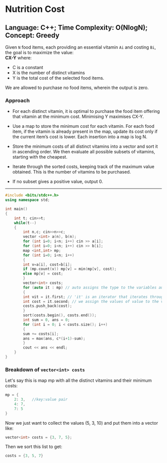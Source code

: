 # Nutrition Cost
## Language: C++; Time Complexity: O(NlogN); Concept: Greedy

Given `N` food items, each providing an essential vitamin `Ai` and costing `Bi`, the goal is to maximize the value:  
**CX-Y**
where:

- C is a constant
- X is the number of distinct vitamins
- Y is the total cost of the selected food items.

We are allowed to purchase no food items, wherein the output is zero.

### Approach

- For each distinct vitamin, it is optimal to purchase the food item offering that vitamin at the minimum cost. Minimising Y maximises CX-Y.

- Use a map to store the minimum cost for each vitamin. For each food item, if the vitamin is already present in the map, update its cost only if the current item’s cost is lower. Each insertion into a map is log N.

- Store the minimum costs of all distinct vitamins into a vector and sort it in ascending order. We then evaluate all possible subsets of vitamins, starting with the cheapest.

- Iterate through the sorted costs, keeping track of the maximum value obtained. This is the number of vitamins to be purchased.

- If no subset gives a positive value, output 0.

---

```cpp
#include <bits/stdc++.h>
using namespace std;

int main()
{
    int t; cin>>t;
    while(t--)
    {
        int n,c; cin>>n>>c;
        vector <int> a(n), b(n);
        for (int i=0; i<n; i++) cin >> a[i];
        for (int i=0; i<n; i++) cin >> b[i];
        map <int,int> mp;
        for (int i=0; i<n; i++)
        {
        int v=a[i], cost=b[i];
        if (mp.count(v)) mp[v] = min(mp[v], cost);
        else mp[v] = cost;
        }
        vector<int> costs;
        for (auto it : mp) // auto assigns the type to the variables automatically. 
        {
        int vit = it.first; // 'it' is an iterator that iterates through the map (key first, then value)
        int cost = it.second; // we assign the values of value to the var cost
        costs.push_back(cost);
        }
        sort(costs.begin(), costs.end());
        int sum = 0, ans = 0;
        for (int i = 0; i < costs.size(); i++) 
        {
        sum += costs[i];
        ans = max(ans, c*(i+1)-sum);
        }
        cout << ans << endl;
    }
}
```

### Breakdown of `vector<int> costs`

Let's say this is map mp with all the distinct vitamins and their minimum costs:
```cpp
mp = {
    2: 3,   //key:value pair
    4: 7,   
    7: 5
}
```
Now we just want to collect the values (5, 3, 10) and put them into a vector like:
```cpp
vector<int> costs = {3, 7, 5};
```
Then we sort this list to get:
```cpp
costs = {3, 5, 7}
```

